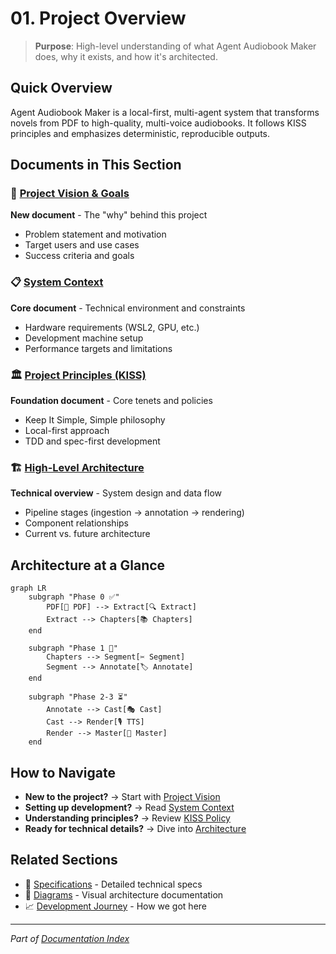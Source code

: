 # 01. Project Overview

> **Purpose**: High-level understanding of what Agent Audiobook Maker does, why it exists, and how it's architected.

## Quick Overview

Agent Audiobook Maker is a local-first, multi-agent system that transforms novels from PDF to high-quality, multi-voice audiobooks. It follows KISS principles and emphasizes deterministic, reproducible outputs.

## Documents in This Section

### 🎯 [Project Vision & Goals](VISION.md)
**New document** - The "why" behind this project
- Problem statement and motivation
- Target users and use cases
- Success criteria and goals

### 📋 [System Context](CONTEXT.md)
**Core document** - Technical environment and constraints
- Hardware requirements (WSL2, GPU, etc.)
- Development machine setup
- Performance targets and limitations

### 🏛️ [Project Principles (KISS)](KISS.md)
**Foundation document** - Core tenets and policies
- Keep It Simple, Simple philosophy
- Local-first approach
- TDD and spec-first development

### 🏗️ [High-Level Architecture](ARCHITECTURE.md)
**Technical overview** - System design and data flow
- Pipeline stages (ingestion → annotation → rendering)
- Component relationships
- Current vs. future architecture

## Architecture at a Glance

```mermaid
graph LR
    subgraph "Phase 0 ✅"
        PDF[📕 PDF] --> Extract[🔍 Extract]
        Extract --> Chapters[📚 Chapters]
    end
    
    subgraph "Phase 1 🚧"
        Chapters --> Segment[✂️ Segment]
        Segment --> Annotate[🏷️ Annotate]
    end
    
    subgraph "Phase 2-3 ⏳"
        Annotate --> Cast[🎭 Cast]
        Cast --> Render[🎙️ TTS]
        Render --> Master[🎵 Master]
    end
```

## How to Navigate

- **New to the project?** → Start with [Project Vision](VISION.md)
- **Setting up development?** → Read [System Context](CONTEXT.md)
- **Understanding principles?** → Review [KISS Policy](KISS.md)
- **Ready for technical details?** → Dive into [Architecture](ARCHITECTURE.md)

## Related Sections

- 📝 [Specifications](../02-specifications/README.md) - Detailed technical specs
- 🎨 [Diagrams](../04-diagrams/README.md) - Visual architecture documentation  
- 📈 [Development Journey](../05-development/journey/README.md) - How we got here

---

*Part of [Documentation Index](../README.md)*

